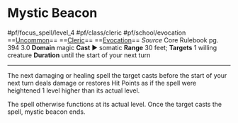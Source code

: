 # Mystic Beacon
#pf/focus_spell/level_4 #pf/class/cleric #pf/school/evocation 
==[Uncommon](../../../Traits/Uncommon.md)== ==[Cleric](../../../Traits/Cleric.md)== ==[Evocation](../../../Traits/Evocation.md)==
*Source* Core Rulebook pg. 394 3.0
**Domain** magic
**Cast** ► somatic
**Range** 30 feet; **Targets** 1 willing creature
**Duration** until the start of your next turn

---
The next damaging or healing spell the target casts before the start of your next turn deals damage or restores Hit Points as if the spell were heightened 1 level higher than its actual level.

The spell otherwise functions at its actual level. Once the target casts the spell, mystic beacon ends.